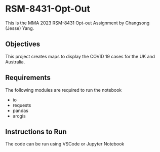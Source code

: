 # RSM-8431-Opt-Out

This is the MMA 2023 RSM-8431 Opt-out Assignment by Changsong (Jesse) Yang.

## Objectives
This project creates maps to display the COVID 19 cases for the UK and Australia.

## Requirements
The following modules are required to run the notebook
 - io
 - requests
 - pandas
 - arcgis

## Instructions to Run
The code can be run using VSCode or Jupyter Notebook
